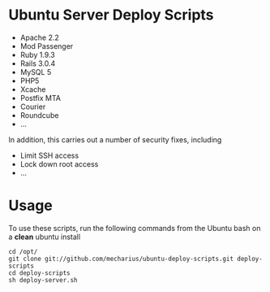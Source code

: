 Ubuntu Server Deploy Scripts
============================



- Apache 2.2
- Mod Passenger
- Ruby 1.9.3
- Rails 3.0.4
- MySQL 5
- PHP5
- Xcache
- Postfix MTA
- Courier
- Roundcube
- ... 

In addition, this carries out a number of security fixes, including

- Limit SSH access
- Lock down root access
- ...


Usage
=====

To use these scripts, run the following commands from the Ubuntu bash on a **clean** ubuntu install

    cd /opt/
    git clone git://github.com/mecharius/ubuntu-deploy-scripts.git deploy-scripts
    cd deploy-scripts
    sh deploy-server.sh

